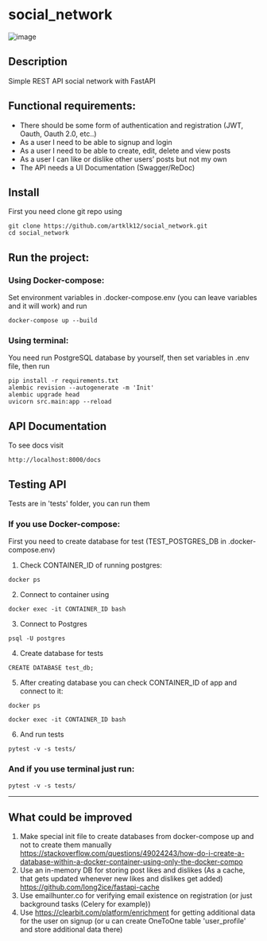 # social_network

![image](https://github.com/artklk12/social_network/assets/67318020/207aa4d4-d30c-46a9-ba9f-1a7f95e00a41)


## Description

Simple REST API social network with FastAPI


## Functional requirements:

- There should be some form of authentication and registration (JWT, Oauth, Oauth 2.0, etc..)
- As a user I need to be able to signup and login
- As a user I need to be able to create, edit, delete and view posts
- As a user I can like or dislike other users’ posts but not my own 
- The API needs a UI Documentation (Swagger/ReDoc)

## Install
First you need clone git repo using
```
git clone https://github.com/artklk12/social_network.git
cd social_network
```

## Run the project:
### Using Docker-compose:
Set environment variables in .docker-compose.env (you can leave variables and it will work) and run
```
docker-compose up --build
```

### Using terminal:
You need run PostgreSQL database by yourself, then set variables in .env file, then run
```
pip install -r requirements.txt
alembic revision --autogenerate -m 'Init'
alembic upgrade head
uvicorn src.main:app --reload
```

## API Documentation
To see docs visit
```
http://localhost:8000/docs
```
## Testing API
Tests are in 'tests' folder, you can run them
### If you use Docker-compose:
First you need to create database for test (TEST_POSTGRES_DB in .docker-compose.env)
1) Check CONTAINER_ID of running postgres:
```
docker ps
```
2) Connect to container using
```
docker exec -it CONTAINER_ID bash
```
3) Connect to Postgres
```
psql -U postgres
```
4) Create database for tests 
```
CREATE DATABASE test_db;
```
5) After creating database you can check CONTAINER_ID of app and connect to it:
```
docker ps
```
```
docker exec -it CONTAINER_ID bash
```
6) And run tests
```
pytest -v -s tests/
```
   
### And if you use terminal just run:
```
pytest -v -s tests/
```

------------------------------------
## What could be improved
1) Make special init file to create databases from docker-compose up and not to create them manually https://stackoverflow.com/questions/49024243/how-do-i-create-a-database-within-a-docker-container-using-only-the-docker-compo
2) Use an in-memory DB for storing post likes and dislikes (As a cache, that gets updated whenever new likes and dislikes get added) https://github.com/long2ice/fastapi-cache
3) Use emailhunter.co for verifying email existence on registration (or just background tasks (Celery for example))
4) Use https://clearbit.com/platform/enrichment for getting additional data for the user on signup (or u can create OneToOne table 'user_profile' and store additional data there)

